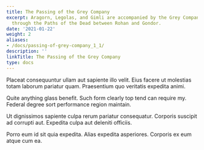 ```yaml
---
title: The Passing of the Grey Company
excerpt: Aragorn, Legolas, and Gimli are accompanied by the Grey Company as they pass
  through the Paths of the Dead between Rohan and Gondor.
date: '2021-01-22'
weight: 2
aliases:
- /docs/passing-of-grey-company_1_1/
description: ''
linkTitle: The Passing of the Grey Company
type: docs
---
```


Placeat consequuntur ullam aut sapiente illo velit. Eius facere ut molestias
totam laborum pariatur quam. Praesentium quo veritatis expedita animi.

Quite anything glass benefit. Such form clearly top tend can require my. Federal
degree sort performance region maintain.

Ut dignissimos sapiente culpa rerum pariatur consequatur. Corporis suscipit ad
corrupti aut. Expedita culpa aut deleniti officiis.

Porro eum id sit quia expedita. Alias expedita asperiores. Corporis ex eum atque
cum ea.
